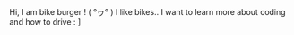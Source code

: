 Hi, I am bike burger ! ( °ヮ° ) 
I like bikes..
I want to learn more about coding and how to drive : ]
